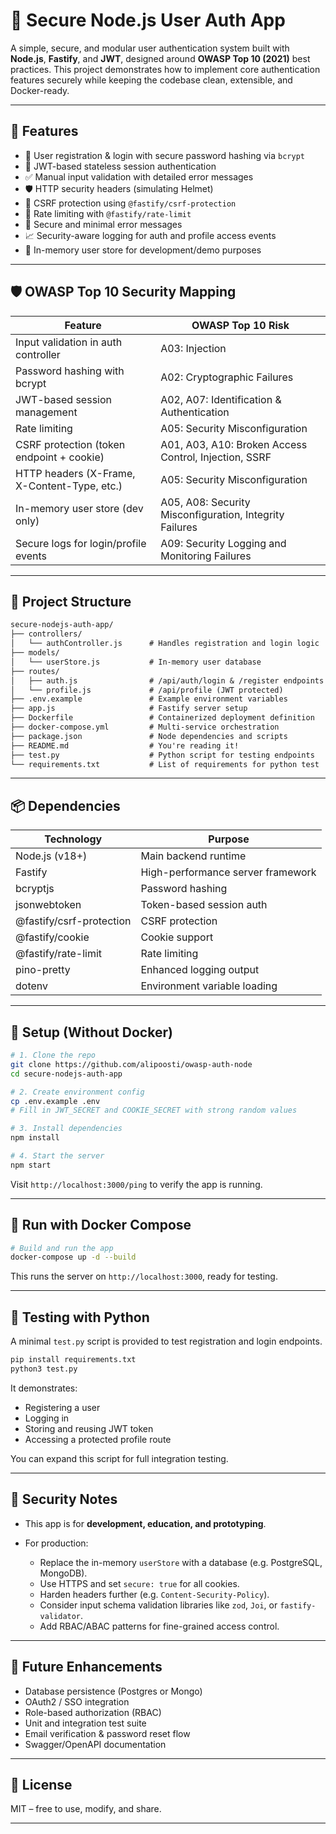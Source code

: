 # 🔐 Secure Node.js User Auth App

A simple, secure, and modular user authentication system built with **Node.js**, **Fastify**, and **JWT**, designed around **OWASP Top 10 (2021)** best practices. This project demonstrates how to implement core authentication features securely while keeping the codebase clean, extensible, and Docker-ready.

---

## 🚀 Features

- 🔐 User registration & login with secure password hashing via `bcrypt`
- 🔑 JWT-based stateless session authentication
- ✅ Manual input validation with detailed error messages
- 🛡 HTTP security headers (simulating Helmet)
- 🔄 CSRF protection using `@fastify/csrf-protection`
- 🚫 Rate limiting with `@fastify/rate-limit`
- 📄 Secure and minimal error messages
- 📈 Security-aware logging for auth and profile access events
- 🧠 In-memory user store for development/demo purposes

---

## 🛡️ OWASP Top 10 Security Mapping

| Feature                                | OWASP Top 10 Risk                          |
|----------------------------------------|--------------------------------------------|
| Input validation in auth controller    | A03: Injection                             |
| Password hashing with bcrypt           | A02: Cryptographic Failures                |
| JWT-based session management           | A02, A07: Identification & Authentication  |
| Rate limiting                          | A05: Security Misconfiguration             |
| CSRF protection (token endpoint + cookie) | A01, A03, A10: Broken Access Control, Injection, SSRF |
| HTTP headers (X-Frame, X-Content-Type, etc.) | A05: Security Misconfiguration         |
| In-memory user store (dev only)        | A05, A08: Security Misconfiguration, Integrity Failures |
| Secure logs for login/profile events   | A09: Security Logging and Monitoring Failures |

---

## 📁 Project Structure

```txt
secure-nodejs-auth-app/
├── controllers/
│   └── authController.js      # Handles registration and login logic
├── models/
│   └── userStore.js           # In-memory user database
├── routes/
│   ├── auth.js                # /api/auth/login & /register endpoints
│   └── profile.js             # /api/profile (JWT protected)
├── .env.example               # Example environment variables
├── app.js                     # Fastify server setup
├── Dockerfile                 # Containerized deployment definition
├── docker-compose.yml         # Multi-service orchestration
├── package.json               # Node dependencies and scripts
├── README.md                  # You're reading it!
├── test.py                    # Python script for testing endpoints
└── requirements.txt           # List of requirements for python test

````

---

## 📦 Dependencies

| Technology      | Purpose                          |
|----------------|----------------------------------|
| Node.js (v18+) | Main backend runtime             |
| Fastify        | High-performance server framework|
| bcryptjs       | Password hashing                 |
| jsonwebtoken   | Token-based session auth         |
| @fastify/csrf-protection | CSRF protection        |
| @fastify/cookie           | Cookie support         |
| @fastify/rate-limit       | Rate limiting          |
| pino-pretty     | Enhanced logging output         |
| dotenv          | Environment variable loading    |

---

## 🏁 Setup (Without Docker)

```bash
# 1. Clone the repo
git clone https://github.com/alipoosti/owasp-auth-node
cd secure-nodejs-auth-app

# 2. Create environment config
cp .env.example .env
# Fill in JWT_SECRET and COOKIE_SECRET with strong random values

# 3. Install dependencies
npm install

# 4. Start the server
npm start
````

Visit `http://localhost:3000/ping` to verify the app is running.

---

## 🐳 Run with Docker Compose

```bash
# Build and run the app
docker-compose up -d --build
```

This runs the server on `http://localhost:3000`, ready for testing.

---

## 🧪 Testing with Python

A minimal `test.py` script is provided to test registration and login endpoints.

```bash
pip install requirements.txt
python3 test.py
```

It demonstrates:

- Registering a user
- Logging in
- Storing and reusing JWT token
- Accessing a protected profile route

You can expand this script for full integration testing.

---

## 🔐 Security Notes

- This app is for **development, education, and prototyping**.
- For production:

  - Replace the in-memory `userStore` with a database (e.g. PostgreSQL, MongoDB).
  - Use HTTPS and set `secure: true` for all cookies.
  - Harden headers further (e.g. `Content-Security-Policy`).
  - Consider input schema validation libraries like `zod`, `Joi`, or `fastify-validator`.
  - Add RBAC/ABAC patterns for fine-grained access control.

---

## 🧠 Future Enhancements

- Database persistence (Postgres or Mongo)
- OAuth2 / SSO integration
- Role-based authorization (RBAC)
- Unit and integration test suite
- Email verification & password reset flow
- Swagger/OpenAPI documentation

---

## 📜 License

MIT – free to use, modify, and share.

---
